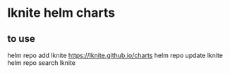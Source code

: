 # lknite helm charts

## to use
helm repo add lknite https://lknite.github.io/charts
helm repo update lknite
helm repo search lknite
